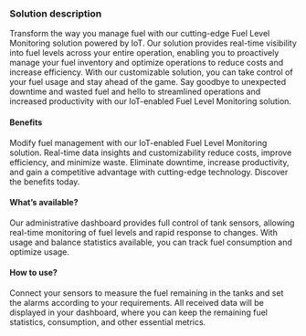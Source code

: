 ### Solution description

Transform the way you manage fuel with our cutting-edge Fuel Level Monitoring solution powered by IoT. Our solution provides real-time visibility into fuel levels across your entire operation, enabling you to proactively manage your fuel inventory and optimize operations to reduce costs and increase efficiency. With our customizable solution, you can take control of your fuel usage and stay ahead of the game. Say goodbye to unexpected downtime and wasted fuel and hello to streamlined operations and increased productivity with our IoT-enabled Fuel Level Monitoring solution.

#### Benefits

Modify fuel management with our IoT-enabled Fuel Level Monitoring solution. Real-time data insights and customizability reduce costs, improve efficiency, and minimize waste. Eliminate downtime, increase productivity, and gain a competitive advantage with cutting-edge technology. Discover the benefits today.

#### What’s available?

Our administrative dashboard provides full control of tank sensors, allowing real-time monitoring of fuel levels and rapid response to changes. With usage and balance statistics available, you can track fuel consumption and optimize usage.

#### How to use?

Connect your sensors to measure the fuel remaining in the tanks and set the alarms according to your requirements. All received data will be displayed in your dashboard, where you can keep the remaining fuel statistics, consumption, and other essential metrics.

